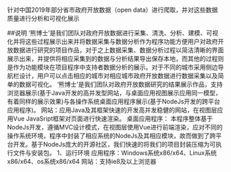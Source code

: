 # 
针对中国2019年部分省市政府开放数据（open data）进行爬取，并对这些数据质量进行分析和可视化展示

##说明
‘熊博士’是我们团队对政府开放数据进行采集、清洗、分析、建模、可视化并将这些过程展示出来并将数据采集与数据分析作为程序功能方便用户对政府开放数据进行研究的项目作品，对于之上数据采集、数据分析过程以简洁清晰的界面展示出来，并提供将相应采集到的数据与分析结果导出保存本地，而其他的过程则是作为功能模块在项目程序中支持者数据分析的展示。对于不同的城市采用侧边导航栏设计，用户可以点击相应的城市对相应城市政府开放数据进行数据采集以及简单的数据可视化。
‘熊博士’是我们团队对政府开放数据研究的结果展示作品，支持浏览器展示(基于Java开发的高并发型网站，与桌面应用视图展示应用同一模型，有着同样的展示效果)与各操作系统桌面应用程序展示(基于NodeJs开发的跨平台应用程序)。
网站：应用Java及其框架快速的开发高并发稳健的网站，在视图层应用Vue JavaSript框架对页面进行快速渲染。
桌面应用程序：
		本程序整体基于NodeJs开发，遵循MVC设计模式，在视图层使用Vue进行前端渲染，应对不同的操作系统环境，程序中封装了相应系统的NodeJs及其相应模块，故而做到了跨平台开发。基于NodeJs庞大的开源社区，我们快速的将我们的项目封装压缩为可执行文件与安装包。
1、运行环境
应用程序：Windows系统x86/x64、Linux系统x86/x64、os系统x86/x64
网站：支持ie8及以上浏览器
